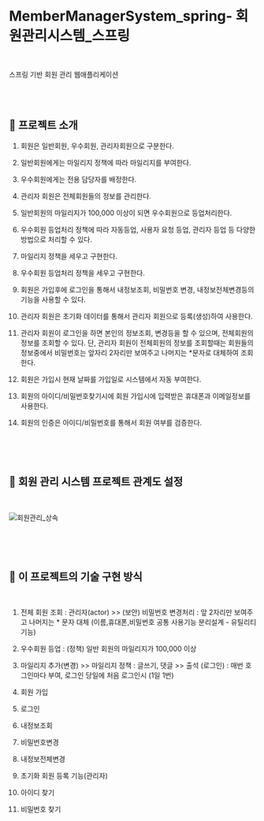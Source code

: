 # MemberManagerSystem_spring- 회원관리시스템_스프링

<br>

스프링 기반 회원 관리 웹애플리케이션


<br><br>
## 💁 프로젝트 소개

1. 회원은 일반회원, 우수회원, 관리자회원으로 구분한다.

2. 일반회원에게는 마일리지 정책에 따라 마일리지를 부여한다.

3. 우수회원에게는 전용 담당자를 배정한다.

4. 관리자 회원은 전체회원들의 정보를 관리한다.

5. 일반회원의 마일리지가 100,000 이상이 되면 우수회원으로 등업처리한다.

6. 우수회원 등업처리 정책에 따라 자동등업, 사용자 요청 등업, 관리자 등업 등 다양한 방법으로 처리할 수 있다.

7. 마일리지 정책을 세우고 구현한다.

8. 우수회원 등업처리 정책을 세우고 구현한다.

9. 회원은 가입후에 로그인을 통해서 내정보조회, 비밀번호 변경, 내정보전체변경등의 기능을 사용할 수 있다.

10. 관리자 회원은 초기화 데이터를 통해서 관리자 회원으로 등록(생성)하여 사용한다.

11. 관리자 회원이 로그인을 하면 본인의 정보조회, 변경등을 할 수 있으며, 전체회원의 정보를 조회할 수 있다.
    단, 관리자 회원이 전체회원의 정보를 조회할때는 회원들의 정보중에서 비밀번호는
    앞자리 2자리만 보여주고 나머지는 *문자로 대체하여 조회한다.

12. 회원은 가입시 현재 날짜를 가입일로 시스템에서 자동 부여한다.

13. 회원의 아이디/비밀번호찾기시에 회원 가입시에 입력받은 휴대폰과 이메일정보를 사용한다.

14. 회원의 인증은 아이디/비밀번호를 통해서 회원 여부를 검증한다.



<br><br><br>
## 👫 회원 관리 시스템 프로젝트 관계도 설정
 
<br>
 
 
 ![회원관리_상속](https://user-images.githubusercontent.com/72599761/120098124-14d58400-c16f-11eb-80fd-8f32db97e210.png)


<br><br><br>
## 📜 이 프로젝트의 기술 구현 방식

<br>

1. 전체 회원 조회 : 관리자(actor)
		>> (보안) 비밀번호 변경처리 : 앞 2자리만 보여주고 
		     나머지는 * 문자 대체 
		(이름,휴대폰,비밀번호 공통 사용기능 분리설계 - 유틸리티 기능)

2. 우수회원 등업 : (정책) 일반 회원의 마일리지가 100,000 이상

3. 마일리지 추가(변경)
		>> 마일리지 정책 : 글쓰기, 댓글
		>> 출석 (로그인) : 매번 호그인마다 부여, 로그인 당일에 처음 로그인시 (1일 1번)
4. 회원 가입  
5. 로그인 
6. 내정보조회 
7. 비밀번호변경 
8. 내정보전체변경 
9. 초기화 회원 등록 기능(관리자) 
10. 아이디 찾기 
11. 비밀번호 찾기
